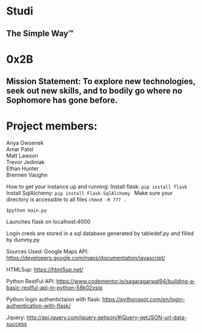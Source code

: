 # Studi
## The Simple Way™
# 0x2B

## Mission Statement: To explore new technologies, seek out new skills, and to bodily go where no Sophomore has gone before.


# Project members:  
Anya Owsenek  
Amar Patel  
Matt Lawson  
Trevor Jediniak  
Ethan Hunter  
Brennen Vaughn


How to get your instance up and running:
Install flask: ```pip install flask```
Install SqlAlchemy: ```pip install Flask-SqlAlchemy ```
Make sure your directory is accessible to all files ```chmod -R 777 . ```

```
$python main.py
```
Launches flask on localhost:4000

Login creds are stored in a sql database generated by tabledef.py and filled by dummy.py

Sources Used:
Google Maps API: https://developers.google.com/maps/documentation/javascript/

HTML5up: https://html5up.net/

Python RestFul API: https://www.codementor.io/sagaragarwal94/building-a-basic-restful-api-in-python-58k02xsiq

Python login authentictaion with flask: https://pythonspot.com/en/login-authentication-with-flask/

Jquery: http://api.jquery.com/jquery.getjson/#jQuery-getJSON-url-data-success

